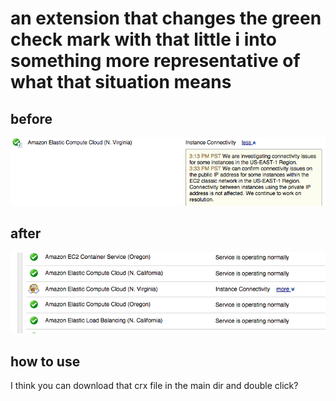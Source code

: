 # an extension that changes the green check mark with that little i into something more representative of what that situation means

## before
![before](docs/before.png)

## after
![after](docs/after.png)

## how to use

I think you can download that crx file in the main dir and double click?


